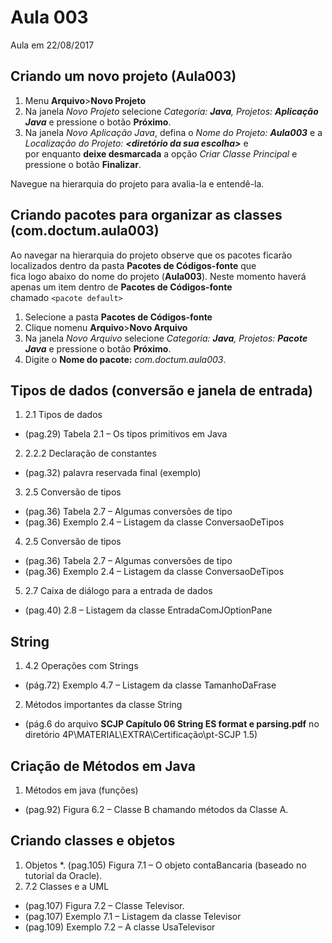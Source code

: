 # Aula 003

Aula em 22/08/2017

## Criando um novo projeto (**Aula003**)

1. Menu **Arquivo**>**Novo Projeto** 
2. Na janela _Novo Projeto_  selecione _Categoria: **Java**, Projetos: **Aplicação Java**_ e pressione o botão **Próximo**.
3. Na janela _Novo Aplicação Java_, defina o _Nome do Projeto: **Aula003**_ e a _Localização do Projeto: **<diretório da sua escolha>**_ e  
por enquanto **deixe desmarcada** a opção _Criar Classe Principal_ e pressione o botão **Finalizar**.

Navegue na hierarquia do projeto para avalia-la e entendê-la.

## Criando pacotes para organizar as classes (**com.doctum.aula003**)

Ao navegar na hierarquia do projeto observe que os pacotes ficarão localizados dentro da pasta **Pacotes de Códigos-fonte** que  
fica logo abaixo do nome do projeto (**Aula003**). Neste momento haverá apenas um item dentro de **Pacotes de Códigos-fonte**  
chamado `<pacote default>`

1. Selecione a pasta **Pacotes de Códigos-fonte**
1. Clique nomenu **Arquivo**>**Novo Arquivo**
2. Na janela _Novo Arquivo_  selecione _Categoria: **Java**, Projetos: **Pacote Java**_ e pressione o botão **Próximo**.
4. Digite o **Nome do pacote:** _com.doctum.aula003_.


## Tipos de dados (conversão e janela de entrada)

1. 2.1 Tipos de dados
* (pag.29) Tabela 2.1 – Os tipos primitivos em Java
2. 2.2.2 Declaração de constantes
* (pag.32) palavra reservada final (exemplo)
3. 2.5 Conversão de tipos
* (pag.36) Tabela 2.7 – Algumas conversões de tipo
* (pag.36) Exemplo 2.4 – Listagem da classe ConversaoDeTipos
4. 2.5 Conversão de tipos
* (pag.36) Tabela 2.7 – Algumas conversões de tipo
* (pag.36) Exemplo 2.4 – Listagem da classe ConversaoDeTipos
5. 2.7 Caixa de diálogo para a entrada de dados
* (pag.40) 2.8 – Listagem da classe EntradaComJOptionPane


## String

1. 4.2 Operações com Strings
* (pág.72) Exemplo 4.7 – Listagem da classe TamanhoDaFrase
2. Métodos importantes da classe String
* (pág.6 do arquivo **SCJP Capítulo 06 String ES format e parsing.pdf** no diretório 4P\MATERIAL\EXTRA\Certificação\pt-SCJP 1.5)  

## Criação de Métodos em Java

1. Métodos em java (funções)
* (pag.92) Figura 6.2 – Classe B chamando métodos da Classe A.

## Criando classes e objetos

1. Objetos
*. (pag.105) Figura 7.1 – O objeto contaBancaria (baseado no tutorial da Oracle).
2. 7.2 Classes e a UML
* (pag.107) Figura 7.2 – Classe Televisor.
* (pag.107) Exemplo 7.1 – Listagem da classe Televisor
* (pag.109) Exemplo 7.2 – A classe UsaTelevisor

